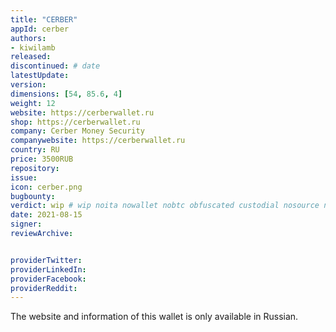 ```yaml
---
title: "CERBER"
appId: cerber
authors:
- kiwilamb
released: 
discontinued: # date
latestUpdate:
version:
dimensions: [54, 85.6, 4]
weight: 12
website: https://cerberwallet.ru
shop: https://cerberwallet.ru
company: Cerber Money Security
companywebsite: https://cerberwallet.ru
country: RU
price: 3500RUB
repository: 
issue:
icon: cerber.png
bugbounty:
verdict: wip # wip noita nowallet nobtc obfuscated custodial nosource nonverifiable reproducible bounty defunct
date: 2021-08-15
signer:
reviewArchive:


providerTwitter: 
providerLinkedIn: 
providerFacebook: 
providerReddit: 
---
```


The website and information of this wallet is only available in Russian.


